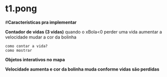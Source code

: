 # t1.pong

#**Características pra implementar**

**Contador de vidas (3 vidas)**
   quando o xBola<0
    perder uma vida
    aumentar a velocidade
    mudar a cor da bolinha
    
    como contar a vida?
    como mostrar
    
**Objetos interativos no mapa**

**Velocidade aumenta e cor da bolinha muda conforme vidas são perdidas**
